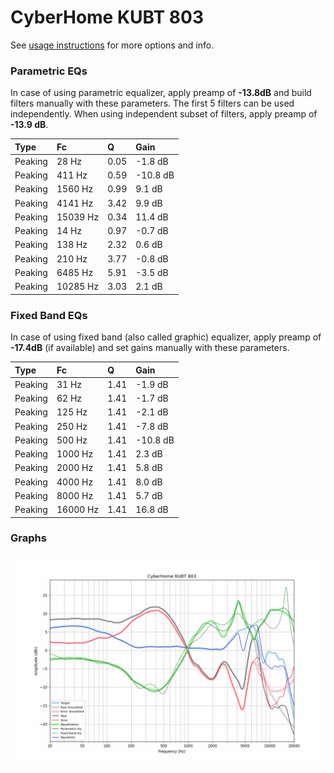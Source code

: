 # CyberHome KUBT 803
See [usage instructions](https://github.com/jaakkopasanen/AutoEq#usage) for more options and info.

### Parametric EQs
In case of using parametric equalizer, apply preamp of **-13.8dB** and build filters manually
with these parameters. The first 5 filters can be used independently.
When using independent subset of filters, apply preamp of **-13.9 dB**.

| Type    | Fc       |    Q | Gain     |
|:--------|:---------|:-----|:---------|
| Peaking | 28 Hz    | 0.05 | -1.8 dB  |
| Peaking | 411 Hz   | 0.59 | -10.8 dB |
| Peaking | 1560 Hz  | 0.99 | 9.1 dB   |
| Peaking | 4141 Hz  | 3.42 | 9.9 dB   |
| Peaking | 15039 Hz | 0.34 | 11.4 dB  |
| Peaking | 14 Hz    | 0.97 | -0.7 dB  |
| Peaking | 138 Hz   | 2.32 | 0.6 dB   |
| Peaking | 210 Hz   | 3.77 | -0.8 dB  |
| Peaking | 6485 Hz  | 5.91 | -3.5 dB  |
| Peaking | 10285 Hz | 3.03 | 2.1 dB   |

### Fixed Band EQs
In case of using fixed band (also called graphic) equalizer, apply preamp of **-17.4dB**
(if available) and set gains manually with these parameters.

| Type    | Fc       |    Q | Gain     |
|:--------|:---------|:-----|:---------|
| Peaking | 31 Hz    | 1.41 | -1.9 dB  |
| Peaking | 62 Hz    | 1.41 | -1.7 dB  |
| Peaking | 125 Hz   | 1.41 | -2.1 dB  |
| Peaking | 250 Hz   | 1.41 | -7.8 dB  |
| Peaking | 500 Hz   | 1.41 | -10.8 dB |
| Peaking | 1000 Hz  | 1.41 | 2.3 dB   |
| Peaking | 2000 Hz  | 1.41 | 5.8 dB   |
| Peaking | 4000 Hz  | 1.41 | 8.0 dB   |
| Peaking | 8000 Hz  | 1.41 | 5.7 dB   |
| Peaking | 16000 Hz | 1.41 | 16.8 dB  |

### Graphs
![](./CyberHome%20KUBT%20803.png)